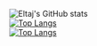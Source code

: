 ![Eltaj's GitHub stats](https://github-readme-stats.vercel.app/api?username=EltajGafarli&show_icons=true&theme=radical)
<br>
[![Top Langs](https://github-readme-stats.vercel.app/api/top-langs/?username=EltajGafarli&layout=compact&theme=radical)](https://github.com/eltajgafarli/github-readme-stats)
<br>
[![Top Langs](https://github-readme-stats.vercel.app/api/top-langs/?username=EltajGafarli&langs_count=8&theme=radical)](https://github.com/eltajgafarli/github-readme-stats)
